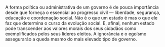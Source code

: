 ﻿A forma política ou administrativa de um governo é de pouca importância desde que forneça o essencial ao progresso civil — liberdade, segurança, educação e coordenação social. Não é o que um estado é mas o que ele faz que determina o curso da evolução social. E, afinal, nenhum estado pode transcender aos valores morais dos seus cidadãos como exemplificados pelos seus líderes eleitos. A ignorância e o egoísmo assegurarão a queda  mesmo do mais elevado tipo de governo.
